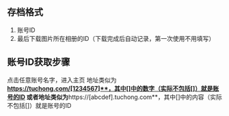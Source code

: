 ## 存档格式

1. 账号ID
2. 最后下载图片所在相册的ID（下载完成后自动记录，第一次使用不用填写）

## 账号ID获取步骤

点击任意账号名字，进入主页 地址类似为**https://tuchong.com/[1234567]**，其中[]中的数字（实际不包括[]）就是账号的ID
或者地址类似为**https://[abcdef].tuchong.com**，其中[]中的内容（实际不包括[]）就是账号的ID
